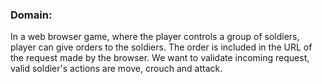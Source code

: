 ### Domain:

In a web browser game, where the player controls a group of soldiers, player can give orders to the soldiers. The order is included in the URL of the request made by the browser. We want to validate incoming request, valid soldier's actions are move, crouch and attack.
